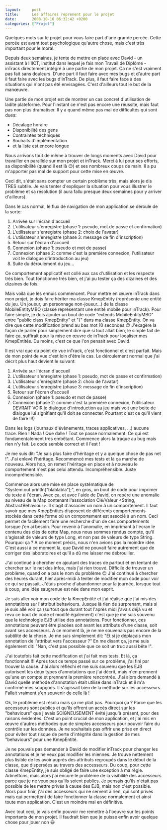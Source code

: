 ```yaml
---
layout:     post
title:      Les affaires reprenent pour le projet
date:       2008-10-16 06:32:42 +0200
categories: ["Projet"]
---
```


Quelques mots sur le projet pour vous faire part d'une grande percée. Cette percée est avant tout psychologique
qu'autre chose, mais c'est très important pour le moral.<!--more-->

Depuis deux semaines, je tente de mettre en place avec David - un assistant à l'IICT, institut dans lequel je fais
mon Travail de Diplôme - inTrack directement intégré à une partie de mon projet. Ça ne s'est vraiment pas fait sans
douleurs. D'une part il faut faire avec mes bugs et d'autre part il faut faire avec les bugs d'inTrack. De plus, il
faut faire face à des situations qui n'ont pas été envisagées. C'est d'ailleurs tout le but de la manœuvre.

Une partie de mon projet est de montrer un cas concret d'utilisation de ladite plateforme. Pour l'instant ce n'est
pas encore une réussite, mais faut pas non plus dramatiser. Il y a quand même pas mal de difficultés qui sont dues:

- Décalage horaire
- Disponibilité des gens
- Contraintes techniques
- Souhaits d'implémentation
- et la liste est encore longue

Nous arrivons tout de même à trouver de longs moments avec David pour travailler en parallèle sur mon projet et
inTrack. Merci à lui pour ses efforts, sa disponibilité (quand il est là :wink:) et ses nombreux coups de main. Il
a pu m'apporter pas mal de support pour cette mise en œuvre.

Ceci dit, s'était sans compter un certain problème très, mais alors je dis TRES subtile. Je vais tenter d'expliquer
la situation pour vous illustrer le problème et sa résolution (il aura fallu presque deux semaines pour y arriver
d'ailleurs).

Dans le cas normal, le flux de navigation de mon application se déroule de la sorte:

1. Arrivée sur l'écran d'accueil
2. L'utilisateur s'enregistre (phase 1: pseudo, mot de passe et confirmation)
3. L'utilisateur s'enregistre (phase 2: choix de l'avatar)
4. L'utilisateur s'enregistre (phase 3: message de fin d'inscription)
5. Retour sur l'écran d'accueil
6. Connexion (phase 1: pseudo et mot de passe)
7. Connexion (phase 2: comme c'est la première connexion, l'utilisateur voit le dialogue d'introduction au jeu)
8. Suite du déroulement du jeu...

Ce comportement applicatif est collé aux cas d'utilisation et les respecte très bien. Tout fonctionne très bien, et
j'ai pu tester ça des dizaines et des dizaines de fois.

Mais voilà que les ennuis commencent. Pour mettre en œuvre inTrack dans mon projet, je dois faire hériter ma classe
KmepEntity (représente une entité du jeu. Un joueur, un personnage non-joueur…) de la classe MobileEntityMBO
(classe représentant une entité mobile pour inTrack). Pour faire simple, je dois ajouter un bout de code "extends
MobileEntityMBO" entre "public class KmepEntity" et "{" dans ma classe KmepEntity. On va dire que cette
modification prend au bas mot 10 secondes :wink: J'exagère la façon de parler pour simplement dire que si tout
allait bien, le simple fait de faire ça, suffirait pour la mise en œuvre de inTrack pour localiser mes KmepEntités.
Du moins, c'est ce que l'on pensait avec David.

Il est vrai que du point de vue inTrack, c'est fonctionnel et c'est parfait. Mais de mon point de vue c'est loin
d'être le cas. Le déroulement normal que j'ai décrit plus haut devient le suivant:

1. Arrivée sur l'écran d'accueil
2. L'utilisateur s'enregistre (phase 1: pseudo, mot de passe et confirmation)
3. L'utilisateur s'enregistre (phase 2: choix de l'avatar)
4. L'utilisateur s'enregistre (phase 3: message de fin d'inscription)
5. Retour sur l'écran d'accueil
6. Connexion (phase 1: pseudo et mot de passe)
7. Connexion (phase 2: comme c'est la première connexion, l'utilisateur DEVRAIT VOIR le dialogue d'introduction au jeu 
   mais voit une boite de dialogue lui signifiant qu'il doit se connecter. Pourtant c'est ce qu'il vient de faire !!!)

Dans les logs (journaux d'évènements, traces applicatives, ...) aucune trace. Rien ! Nada ! Que dalle ! Tout se
passe normalement. Ce qui est fondamentalement très embêtant. Commence alors la traque au bug mais rien n'y fait.
Le code semble correct et il l'est !

Je me suis dit: "Je sais plus faire d'héritage et y a quelque chose de pas net !". J'ai enlevé l'héritage.
Recommencé mes tests et là ça marche de nouveau. Alors hop, on remet l'héritage en place et à nouveau le
comportement n'est pas celui attendu. Incompréhensible. Juste incompréhensible.

Commence alors une mise en place systématique de "System.out.println("blablabla");", en gros, un bout de code pour
imprimer du texte à l'écran. Avec ça, et avec l'aide de David, on repère une anomalie au niveau de la Map contenant
l'association Clé/Valeur &lt;String, AbstractBehaviour&gt;. Il s'agit d'associer un nom à un comportement. Il faut
savoir que mes KmepEntités disposent de différents comportements stockés dans cette forme où un comportement est
associé à un nom. Ceci permet de facilement faire une recherche d'un de ces comportements lorsque j'en ai besoin.
Pour revenir à l'anomalie, en imprimant à l'écran le contenu des clés de cette Map, nous nous sommes rendus compte,
qu'il s'agissait de valeurs de type Long, et non pas de valeurs de type String. Pourquoi ça ? A ce moment précis,
nous n'en avions pas la moindre idée. C'est aussi à ce moment là, que David ne pouvait faire autrement que de
corriger des laboratoires et qu'il a dû me laisser me débrouiller.

J'ai continué à chercher en ajoutant des traces de partout et en tentant de chercher sur le net des infos, mais
j'ai rien trouvé. Difficile de trouver un problème, quand on a pas le nom du problème :wink: J'ai continué à
chercher des heures durant, hier après-midi à tenter de modifier mon code pour voir ce qui se passait. J'étais
proche d'abandonner pour la journée, lorsque tout à coup, une idée saugrenue est née dans mon esprit.

Je suis aller voir mon code de la KmepEntité et j'ai réalisé que j'ai mis des annotations sur l'attribut
behaviours. Jusque là rien de surprenant, mais si je suis allé voir ça (surtout que durant tout l'après midi
j'avais déjà vu et revu ce bout de code et modifé également) c'est que je me suis souvenu que la technologie EJB
utilise des annotations. Pour fonctionner, ces annotations peuvent être placées soit avant les attributs d'une
classe, soit avant ses accesseurs. A ce moment là, je ne me souvenais pas encore de la subtilité de la chose. Je me
suis simplement dit: "Et si je déplaçais mon annotation de l'attribut vers l'accesseur ?" En me disant ça, je me
suis également dit: "Nan, c'est pas possible que ce soit un truc aussi bête !".

J'ai toutefois fait cette modification et j'ai fait mes tests. Et là, ça fonctionnait !!! Après tout ce temps passé
sur ce problème, j'ai fini par trouver la cause. J'ai alors réfléchi et me suis souvenu que les EJB autorisent les
deux types d'annotations que j'ai décrit, mais n'en prennent qu'une en compte et prennent la première rencontrée.
J'ai alors demandé à David quelle méthode d'annotation était utilisé dans inTrack et il m'a confirmé mes soupçons.
Il s'agissait bien de la méthode sur les accesseurs. Fallait vraiment s'en souvenir de celle là !

Ok, le problème est résolu mais ça me plait pas. Pourquoi ça ? Parce que les accesseurs sont publics et qu'ils
offrent un accès direct sur les "behaviours" que j'avais SOIGNEUSEMENT évité jusqu'à présent, pour des raisons
évidentes. C'est un point crucial de mon application, et j'ai mis en œuvre d'autres méthodes que de simples
accesseurs pour pouvoir faire du contrôle sur les données. Je ne souhaitais pas offrir une prise en direct pour
éviter tout risque de perte d'intégrité dans la gestion de mes "behaviours" pour une KmepEntité.

Je ne pouvais pas demander à David de modifier inTrack pour changer les annotations et je ne veux pas modifier les
miennes. Je trouve nettement plus lisible de les avoir auprès des attributs regroupés dans le début de la classe,
que dispersées au travers des accesseurs. Du coup, pour cette classe KmepEntity, je suis obligé de faire une
exception à ma règle. Admettons, mais alors j'ai encore le problème de la visibilité des accesseurs parce que je ne
veux pas qu'ils soient publics. Je pensais qu'ils n'était pas possible de les mettre privés à cause des EJB, mais
non c'est possible. Alors pour finir, j'ai des accesseurs qui ne servent à rien, qui sont privés mais qui
permettent de faire fonctionner la classe normalement et ainsi toute mon application. C'est un moindre mal en
définitive.

Avec tout ceci, je vais enfin pouvoir me remettre à l'oeuvre sur les points importants de mon projet. Il faudrait
bien que je puisse enfin avoir quelque chose pour jouer non :laughing: